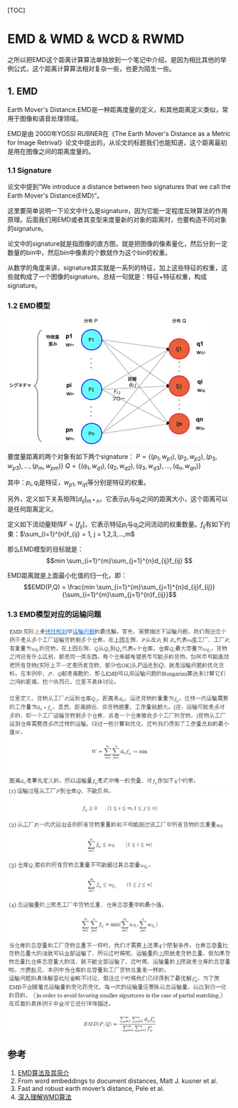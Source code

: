 [TOC]

# EMD & WMD & WCD & RWMD

之所以把EMD这个距离计算算法单独放到一个笔记中介绍，是因为相比其他的举例公式，这个距离计算算法相对复杂一些，也更为陌生一些。

## 1. EMD

Earth Mover's Distance.EMD是一种距离度量的定义，和其他距离定义类似，常用于图像和语音处理领域。

EMD是由 2000年YOSSI RUBNER在《The Earth Mover's Distance as a Metric for Image Retrival》论文中提出的，从论文的标题我们也能知道，这个距离最初是用在图像之间的距离度量的。

### 1.1 Signature

论文中提到“We introduce a distance between two signatures that we call the Earth Mover's Distance(EMD)”。

这里要简单说明一下论文中什么是signature，因为它能一定程度反映算法的作用原理。后面我们用EMD或者其变型来度量新的对象的距离时，也要构造不同对象的signature。

论文中的signature就是指图像的直方图，就是把图像的像素量化，然后分到一定数量的bin中，然后bin中像素的个数就作为这个bin的权重。

从数学的角度来讲，signature其实就是一系列的特征，加上这些特征的权重，这些就构成了一个图像的signature。总结一句就是：特征+特征权重，构成signature。

### 1.2 EMD模型

![1](./images/emd/1.png)

要度量距离的两个对象有如下两个signature：
$P = \{ (p_1,w_{p1}),(p_2,w_{p2}),(p_3,w_{p3}),...,(p_m,w_{pm}) \}$
$Q = \{ (q_1,w_{q1}),(q_2,w_{q2}),(q_3,w_{q3}),...,(q_n,w_{qn}) \}$

其中：$p_i,q_i$是特征，$w_{p1},w_{q1}$等分别是特征的权重。

另外，定义如下关系矩阵$[d_{ij}]_{m*n}$，它表示$p_i$与$q_j$之间的距离大小，这个距离可以是任何距离定义。

定义如下流动量矩阵$F = [f_{ij}]$，它表示特征$p_i$与$q_j$之间流动的权重数量。$f_{ij}$有如下约束：$\sum_{i=1}^{n}f_{ij} = 1, j = 1,2,3,...,m$

那么EMD模型的目标就是：$$min \sum_{i=1}^{m}\sum_{j=1}^{n}d_{ij}f_{ij} $$

EMD距离就是上面最小化值的归一化，即：
$$EMD(P,Q) = \frac{min \sum_{i=1}^{m}\sum_{j=1}^{n}d_{ij}f_{ij}}{\sum_{i=1}^{m}\sum_{j=1}^{n}f_{ij}}$$

### 1.3 EMD模型对应的运输问题

![3](./images/emd/3.gif)
![4](./images/emd/4.gif)

## 参考

1. [EMD算法及其简介](http://ir.dlut.edu.cn/news/detail/362)
2. From word embeddings to document distances, Matt J. kusner et al.
3. Fast and robust earth mover’s distance, Pele et al.
4. [深入理解WMD算法](https://supernan1994.github.io/nlp/wmd1.html)
